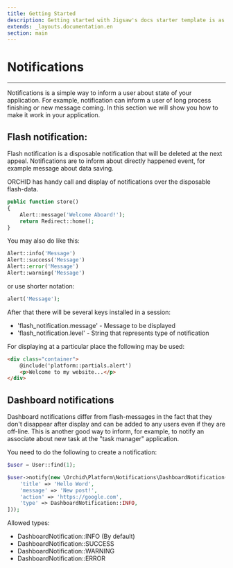 ```yaml
---
title: Getting Started
description: Getting started with Jigsaw's docs starter template is as easy as 1, 2, 3.
extends: _layouts.documentation.en
section: main
---
```


# Notifications
----------

Notifications is a simple way to inform a user about state of your application. For example, notification  can inform a user of long process finishing or new message coming. In this section we will show you how to make it work in your application.

## Flash notification:

Flash notification is a disposable notification that will be deleted at the next appeal. Notifications are to inform about directly happened event, for example message about data saving.

ORCHID has handy call and display of notifications over the disposable flash-data.


```php
public function store()
{
    Alert::message('Welcome Aboard!');
    return Redirect::home();
}
```

You may also do like this:

```php
Alert::info('Message')
Alert::success('Message')
Alert::error('Message')
Alert::warning('Message')
```

or use shorter notation:

```php
alert('Message');
```


After that there will be several keys installed in a session:
- 'flash_notification.message' - Message to be displayed
- 'flash_notification.level' - String that represents type of notification

For displaying at a particular place the following may be used:
```html
<div class="container">
    @include('platform::partials.alert')
    <p>Welcome to my website...</p>
</div>
```

## Dashboard notifications

Dashboard notifications differ from flash-messages in the fact that they don't disappear after display and can be added to any users even if they are off-line. This is another good way to inform, for example, to notify an associate about new task at the "task manager" application.

You need to do the following to create a notification:
```php
$user = User::find(1);

$user->notify(new \Orchid\Platform\Notifications\DashboardNotification([
    'title' => 'Hello Word',
    'message' => 'New post!',
    'action' => 'https://google.com',
    'type' => DashboardNotification::INFO,
]));
```

Allowed types:

- DashboardNotification::INFO (By default)
- DashboardNotification::SUCCESS
- DashboardNotification::WARNING
- DashboardNotification::ERROR
